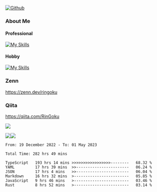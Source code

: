 [![Github](https://img.shields.io/github/followers/RinGoku?label=Follow&style=social)](https://github.com/RinGoku)

### About Me
#### Professional
[![My Skills](https://skillicons.dev/icons?i=react,ts,js,nodejs,java,graphql,firebase,githubactions&theme=light)](https://skillicons.dev)
#### Hobby
[![My Skills](https://skillicons.dev/icons?i=unity,rust,py&theme=light)](https://skillicons.dev)

### Zenn
https://zenn.dev/ringoku
### Qiita
https://qiita.com/RinGoku


![](https://github-profile-summary-cards.vercel.app/api/cards/profile-details?username=RinGoku&theme=default)

![](https://github-profile-summary-cards.vercel.app/api/cards/repos-per-language?username=RinGoku&theme=default)![](https://github-profile-summary-cards.vercel.app/api/cards/stats?username=RinGoku&theme=default)

<!--START_SECTION:waka-->

```text
From: 19 December 2022 - To: 01 May 2023

Total Time: 282 hrs 49 mins

TypeScript   193 hrs 14 mins >>>>>>>>>>>>>>>>>--------   68.32 %
YAML         17 hrs 39 mins  >>-----------------------   06.24 %
JSON         17 hrs 4 mins   >>-----------------------   06.04 %
Markdown     16 hrs 32 mins  >------------------------   05.85 %
JavaScript   9 hrs 46 mins   >------------------------   03.46 %
Rust         8 hrs 52 mins   >------------------------   03.14 %
```

<!--END_SECTION:waka-->
